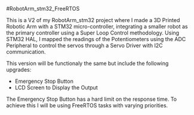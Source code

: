 #RobotArm_stm32_FreeRTOS

This is a V2 of my RobotArm_stm32 project where I made a 3D Printed Robotic Arm with a STM32 micro-controller, integrating a smaller robot as the primary controller using a Super Loop Control methodology. Using STM32 HAL, I mapped the readings of the Potentiometers using the ADC Peripheral to control
the servos through a Servo Driver with I2C communication.

This version will be functionaly the same but include the following upgrades:
- Emergency Stop Button
- LCD Screen to Display the Output

The Emergency Stop Button has a hard limit on the response time. To achieve this I will be using FreeRTOS tasks with varying priorities.
